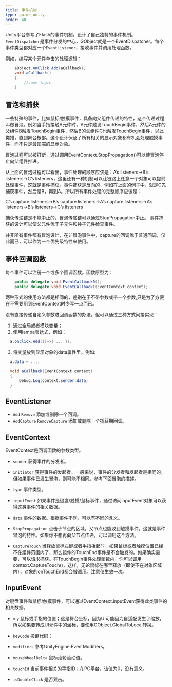 ```yaml
---
title: 事件机制
type: guide_unity
order: 40
---
```


Unity平台参考了Flash的事件机制，设计了自己独特的事件机制。`EventDispatcher`是事件分发的中心，GObject就是一个EventDispatcher。每个事件类型都对应一个`EventListener`，接收事件并调用处理函数。

例如，编写某个元件单击的处理逻辑：

```csharp
	aObject.onClick.Add(aCallback);
	void aCallback()
	{
		//some logic
	}
```

## 冒泡和捕获

一些特殊的事件，比如鼠标/触摸事件，具备向父组件传递的特性，这个传递过程叫做冒泡。例如当手指接触A元件时，A元件触发TouchBegin事件，然后A元件的父组件B触发TouchBegin事件，然后B的父组件C也触发TouchBegin事件，以此类推，直到舞台根部。这个设计保证了所有相关的显示对象都有机会处理触摸事件，而不只是最顶端的显示对象。

冒泡过程可以被打断，通过调用EventContext.StopPropagation()可以使冒泡停止向父组件推进。

从上面的冒泡过程可以看出，事件处理的顺序应该是：A’s listeners->B’s listeners->C’s listeners，这里还有一种机制可以让链路上任意一个对象可以提前处理事件，这就是事件捕获。事件捕获是反向的，例如在上面的例子中，就是C先捕获事件，然后是B，再到A。所以所有事件处理的完整顺序应该是：

C’s capture listeners->B’s capture listeners->A’s capture listeners->A’s listeners->B’s listeners->C’s listeners

捕获传递链是不能中止的，冒泡传递链可以通过StopPropagation中止。
事件捕获的设计可以使父元件优于子元件和孙子元件检查事件。

并非所有事件都有冒泡设计，在非冒泡事件中，capture的回调优于普通回调，仅此而已，可以作为一个优先级特性来使用。

## 事件回调函数

每个事件可以注册一个或多个回调函数。函数原型为：

```csharp
	public delegate void EventCallback0();
	public delegate void EventCallback1(EventContext context);
```

两种形式的使用方法都是相同的，差别在于不带参数或带一个参数,只是为了方便在不需要用到EventContext时少写一点而已。

没有直接传递自定义参数进回调函数的办法。但可以通过三种方式间接实现：

1. 通过全局或者模块变量；
2. 使用lamba表达式，例如：

  ```csharp
	a.onClick.Add(()=>{ ... });
  ```

3. 将变量放到显示对象的data属性里。例如:

  ```csharp
	a.data = ...;

	void aCallback(EventContext context)
	{
		Debug.Log(context.sender.data)
	}
  ```

## EventListener

- `Add` `Remove` 添加或删除一个回调。
- `AddCapture` `RemoveCapture` 添加或删除一个捕获期回调。

## EventContext

EventContext是回调函数的参数类型。

- `sender` 获得事件的分发者。

- `initiator` 获得事件的发起者。一般来说，事件的分发者和发起者是相同的，但如果事件已发生冒泡，则可能不相同。参考下面冒泡的描述。

- `type` 事件类型。

- `inputEvent` 如果事件是键盘/触摸/鼠标事件，通过访问inputEvent对象可以获得这类事件的相关数据。

- `data` 事件的数据。根据事件不同，可以有不同的含义。

- `StopPropagation` 点击子节点的区域，父节点也能收到触摸事件，这就是事件冒泡的特性。如果你不想再向父节点传递，可以调用这个方法。

- `CaptureTouch` 当释放鼠标左键或者手指抬起时，如果鼠标或者触摸位置已经不在组件范围内了，那么组件的TouchEnd事件是不会触发的。如果确实需要，可以请求捕获。在TouchBegin事件处理函数内，你可以调用context.CaptureTouch()，这样，无论鼠标在哪里释放（即使不在对象区域内），对象的onTouchEnd都会被调用。注意仅生效一次。

## InputEvent

对键盘事件和鼠标/触摸事件，可以通过EventContext.inputEvent获得此类事件的相关数据。

- `x` `y` 鼠标或手指的位置；这是舞台坐标，因为UI可能因为自适配发生了缩放，所以如果要转成UI元件中的坐标，要使用GObject.GlobalToLocal转换。

- `keyCode` 按键代码；

- `modifiers` 参考UnityEngine.EventModifiers。

- `mouseWheelDelta` 鼠标滚轮滚动值。

- `touchId` 当前事件相关的手指ID；在PC平台，该值为0，没有意义。

- `isDoubleClick` 是否双击。


